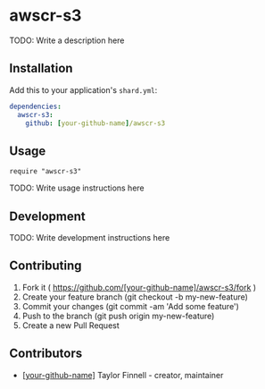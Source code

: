 # awscr-s3

TODO: Write a description here

## Installation

Add this to your application's `shard.yml`:

```yaml
dependencies:
  awscr-s3:
    github: [your-github-name]/awscr-s3
```

## Usage

```crystal
require "awscr-s3"
```

TODO: Write usage instructions here

## Development

TODO: Write development instructions here

## Contributing

1. Fork it ( https://github.com/[your-github-name]/awscr-s3/fork )
2. Create your feature branch (git checkout -b my-new-feature)
3. Commit your changes (git commit -am 'Add some feature')
4. Push to the branch (git push origin my-new-feature)
5. Create a new Pull Request

## Contributors

- [[your-github-name]](https://github.com/[your-github-name]) Taylor Finnell - creator, maintainer
